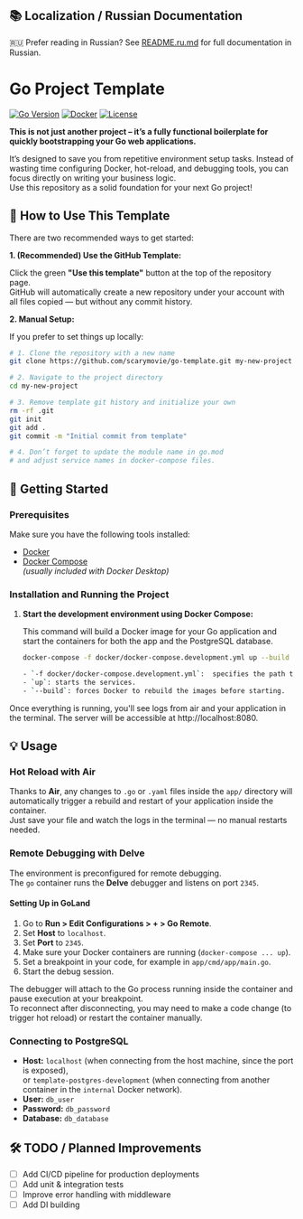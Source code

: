 ## 📚 Localization / Russian Documentation

🇷🇺 Prefer reading in Russian? See [README.ru.md](./README.ru.md) for full documentation in Russian.

# Go Project Template

[![Go Version](https://img.shields.io/badge/Go-1.24-blue.svg)](https://go.dev/)
[![Docker](https://img.shields.io/badge/Docker-Powered-blue.svg)](https://www.docker.com/)
[![License](https://img.shields.io/badge/License-MIT-green.svg)](LICENSE)

**This is not just another project – it’s a fully functional boilerplate for quickly bootstrapping your Go web
applications.**

It’s designed to save you from repetitive environment setup tasks. Instead of wasting time configuring Docker,
hot-reload, and debugging tools, you can focus directly on writing your business logic.  
Use this repository as a solid foundation for your next Go project!

## 🚀 How to Use This Template

There are two recommended ways to get started:

**1. (Recommended) Use the GitHub Template:**

Click the green **"Use this template"** button at the top of the repository page.  
GitHub will automatically create a new repository under your account with all files copied — but without any commit
history.

**2. Manual Setup:**

If you prefer to set things up locally:

```bash
# 1. Clone the repository with a new name
git clone https://github.com/scarymovie/go-template.git my-new-project

# 2. Navigate to the project directory
cd my-new-project

# 3. Remove template git history and initialize your own
rm -rf .git
git init
git add .
git commit -m "Initial commit from template"

# 4. Don’t forget to update the module name in go.mod
# and adjust service names in docker-compose files.
```

## 🚀 Getting Started

### Prerequisites

Make sure you have the following tools installed:

- [Docker](https://www.docker.com/get-started)
- [Docker Compose](https://docs.docker.com/compose/install/)  
  *(usually included with Docker Desktop)*

### Installation and Running the Project

1. **Start the development environment using Docker Compose:**

   This command will build a Docker image for your Go application and start the containers for both the app and the
   PostgreSQL database.

   ```bash
   docker-compose -f docker/docker-compose.development.yml up --build

   - `-f docker/docker-compose.development.yml`:  specifies the path to the compose file.
   - `up`: starts the services.
   - `--build`: forces Docker to rebuild the images before starting.
   ```

Once everything is running, you'll see logs from air and your application in the terminal.
The server will be accessible at http://localhost:8080.

## 💡 Usage

### Hot Reload with Air

Thanks to **Air**, any changes to `.go` or `.yaml` files inside the `app/` directory will automatically trigger
a rebuild and restart of your application inside the container.  
Just save your file and watch the logs in the terminal — no manual restarts needed.

### Remote Debugging with Delve

The environment is preconfigured for remote debugging.  
The `go` container runs the **Delve** debugger and listens on port `2345`.

#### Setting Up in GoLand

1. Go to **Run > Edit Configurations > + > Go Remote**.
2. Set **Host** to `localhost`.
3. Set **Port** to `2345`.
4. Make sure your Docker containers are running (`docker-compose ... up`).
5. Set a breakpoint in your code, for example in `app/cmd/app/main.go`.
6. Start the debug session.

The debugger will attach to the Go process running inside the container and pause execution at your breakpoint.  
To reconnect after disconnecting, you may need to make a code change (to trigger hot reload) or restart the container manually.

### Connecting to PostgreSQL

- **Host:** `localhost` (when connecting from the host machine, since the port is exposed),  
  or `template-postgres-development` (when connecting from another container in the `internal` Docker network).
- **User:** `db_user`
- **Password:** `db_password`
- **Database:** `db_database`


## 🛠 TODO / Planned Improvements

- [ ] Add CI/CD pipeline for production deployments
- [ ] Add unit & integration tests
- [ ] Improve error handling with middleware
- [ ] Add DI building